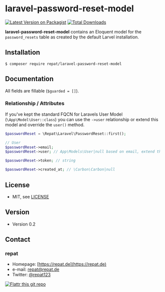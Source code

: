 # laravel-password-reset-model

[![Latest Version on Packagist](https://img.shields.io/packagist/v/repat/laravel-password-reset-model.svg?style=flat-square)](https://packagist.org/packages/repat/laravel-password-reset-model)
[![Total Downloads](https://img.shields.io/packagist/dt/repat/laravel-password-reset-model.svg?style=flat-square)](https://packagist.org/packages/repat/laravel-password-reset-model)

**laravel-password-reset-model** contains an Eloquent model for the `password_resets` table as created by the default Larvel installation.

## Installation

`$ composer require repat/laravel-password-reset-model`

## Documentation

All fields are fillable (`$guarded = []`).

### Relationship / Attributes

If you've kept the standard FQCN for Laravels User Model (`\App\Model\User::class`) you can use the `->user` relationship or extend this model and override the `user()` method.

```php
$passwordReset = \Repat\Laravel\PasswordReset::first();

// User
$passwordReset->email;
$passwordReset->user; // App\Models\User|null based on email, extend the relationship if you have a different FQCN

$passwordReset->token; // string

$passwordReset->created_at; // \Carbon\Carbon|null
```

## License

* MIT, see [LICENSE](https://github.com/repat/laravel-password-reset-model/blob/master/LICENSE)

## Version

* Version 0.2

## Contact

### repat

* Homepage: [https://repat.de](https://repat.de)
* e-mail: repat@repat.de
* Twitter: [@repat123](https://twitter.com/repat123 "repat123 on twitter")

[![Flattr this git repo](http://api.flattr.com/button/flattr-badge-large.png)](https://flattr.com/submit/auto?user_id=repat&url=https://github.com/repat/laravel-password-reset-model&title=laravel-password-reset-model&language=&tags=github&category=software)
